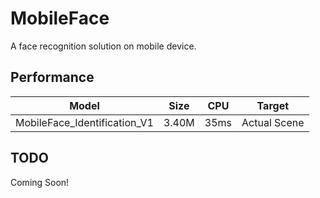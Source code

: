 # MobileFace
A face recognition solution on mobile device.
## Performance
| Model | Size | CPU | Target |
| :---: | :---: | :---: | :---: |
| MobileFace_Identification_V1 | 3.40M | 35ms | Actual Scene |
## TODO
Coming Soon!
